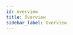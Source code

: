 ```yaml
---
id: overview
title: Overview
sidebar_label: Overview
---
```


<div style={{textAlign: "justify"}}>
</div>